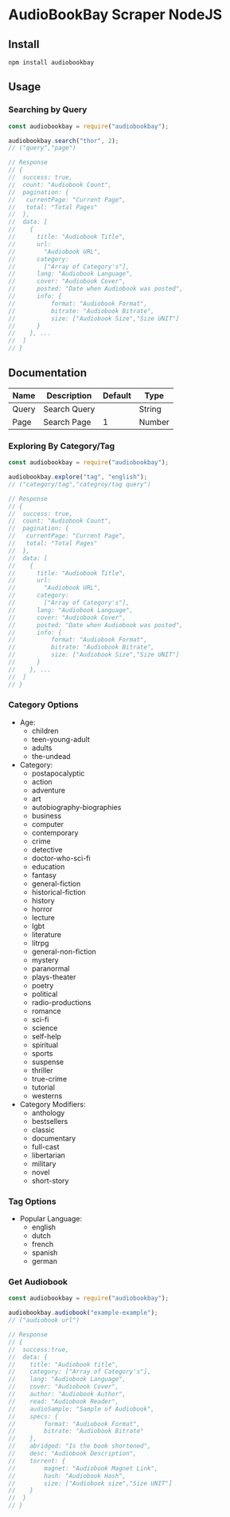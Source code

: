 # AudioBookBay Scraper NodeJS

## Install

```
npm install audiobookbay
```

## Usage

### Searching by Query

```js
const audiobookbay = require("audiobookbay");

audiobookbay.search("thor", 2);
// ("query","page")

// Response
// {
//  success: true,
//  count: "Audiobook Count",
//  pagination: {
//   currentPage: "Current Page",
//   total: "Total Pages"
//  },
//  data: [
//    {
//      title: "Audiobook Title",
//      url:
//        "Audiobook URL",
//      category:
//        ["Array of Category's"],
//      lang: "Audiobook Language",
//      cover: "Audiobook Cover",
//      posted: "Date when Audiobook was posted",
//      info: {
//          format: "Audiobook Format",
//          bitrate: "Audiobook Bitrate",
//          size: ["Audiobook Size","Size UNIT"]
//      }
//    }, ...
//  ]
// }
```

## Documentation

| Name  | Description  | Default | Type   |
| ----- | ------------ | ------- | ------ |
| Query | Search Query |         | String |
| Page  | Search Page  | 1       | Number |

### Exploring By Category/Tag

```js
const audiobookbay = require("audiobookbay");

audiobookbay.explore("tag", "english");
// ("category/tag","categroy/tag query")

// Response
// {
//  success: true,
//  count: "Audiobook Count",
//  pagination: {
//   currentPage: "Current Page",
//   total: "Total Pages"
//  },
//  data: [
//    {
//      title: "Audiobook Title",
//      url:
//        "Audiobook URL",
//      category:
//        ["Array of Category's"],
//      lang: "Audiobook Language",
//      cover: "Audiobook Cover",
//      posted: "Date when Audiobook was posted",
//      info: {
//          format: "Audiobook Format",
//          bitrate: "Audiobook Bitrate",
//          size: ["Audiobook Size","Size UNIT"]
//      }
//    }, ...
//  ]
// }
```

### Category Options

<ul>
  <li>
    Age:
    <ul>
      <li>children</li>
      <li>teen-young-adult</li>
      <li>adults</li>
      <li>the-undead</li>
    </ul>
  </li>
  <li>
    Category:
    <ul>
      <li>postapocalyptic</li>
      <li>action</li>
      <li>adventure</li>
      <li>art</li>
      <li>autobiography-biographies</li>
      <li>business</li>
      <li>computer</li>
      <li>contemporary</li>
      <li>crime</li>
      <li>detective</li>
      <li>doctor-who-sci-fi</li>
      <li>education</li>
      <li>fantasy</li>
      <li>general-fiction</li>
      <li>historical-fiction</li>
      <li>history</li>
      <li>horror</li>
      <li>lecture</li>
      <li>lgbt</li>
      <li>literature</li>
      <li>litrpg</li>
      <li>general-non-fiction</li>
      <li>mystery</li>
      <li>paranormal</li>
      <li>plays-theater</li>
      <li>poetry</li>
      <li>political</li>
      <li>radio-productions</li>
      <li>romance</li>
      <li>sci-fi</li>
      <li>science</li>
      <li>self-help</li>
      <li>spiritual</li>
      <li>sports</li>
      <li>suspense</li>
      <li>thriller</li>
      <li>true-crime</li>
      <li>tutorial</li>
      <li>westerns</li>
    </ul>
  </li>

  <li>
    Category Modifiers:
    <ul>
      <li>anthology</li>
      <li>bestsellers</li>
      <li>classic</li>
      <li>documentary</li>
      <li>full-cast</li>
      <li>libertarian</li>
      <li>military</li>
      <li>novel</li>
      <li>short-story</li>
    </ul>
  </li>
</ul>

### Tag Options

<ul>
<li>
Popular Language:
<ul>

<li>english</li>
  <li>dutch</li>
  <li>french</li>
  <li>spanish</li>
  <li>german</li>
</ul>
</li>
  
</ul>

### Get Audiobook

```js
const audiobookbay = require("audiobookbay");

audiobookbay.audiobook("example-example");
// ("audiobook url")

// Response
// {
//  success:true,
//  data: {
//    title: "Audiobook title",
//    category: ["Array of Category's"],
//    lang: "Audiobook Language",
//    cover: "Audiobook Cover",
//    author: "Audiobook Author",
//    read: "Audiobook Reader",
//    audioSample: "Sample of Audiobook",
//    specs: {
//        format: "Audiobook Format",
//        bitrate: "Audiobook Bitrate"
//    },
//    abridged: "Is the book shortened",
//    desc: "Audiobook Description",
//    torrent: {
//        magnet: "Audiobook Magnet Link",
//        hash: "Audiobook Hash",
//        size: ["Audiobook size","Size UNIT"]
//    }
//  }
// }
```
